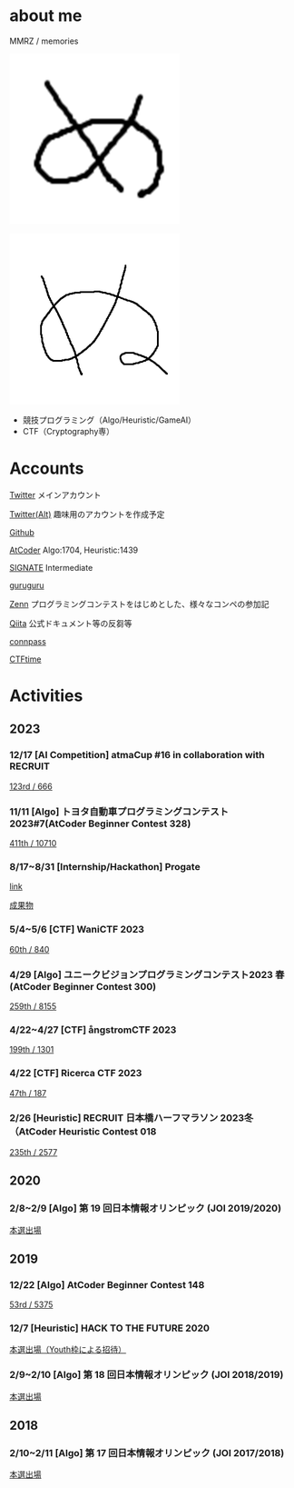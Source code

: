 # about me

MMRZ / memories

![icon](memories.png)

![icon-alt](numories.jpg)

- 競技プログラミング（Algo/Heuristic/GameAI）
- CTF（Cryptography専）

# Accounts

[Twitter](https://twitter.com/MM_RZ_AC) メインアカウント

[Twitter(Alt)]() 趣味用のアカウントを作成予定

[Github](https://github.com/Memories-of-Sun-and-Moon)

[AtCoder](https://atcoder.jp/users/M3_cp) Algo:1704, Heuristic:1439

[SIGNATE](https://signate.jp/profile) Intermediate

[guruguru](https://www.guruguru.science/MMRZ)

[Zenn](https://zenn.dev/mmrz) プログラミングコンテストをはじめとした、様々なコンペの参加記

[Qiita](https://qiita.com/MMRZ_) 公式ドキュメント等の反芻等

[connpass](https://connpass.com/user/MMRZ/)

[CTFtime](https://ctftime.org/user/139292) 

# Activities

## 2023

### 12/17 [AI Competition] atmaCup #16 in collaboration with RECRUIT

[123rd / 666](https://www.guruguru.science/competitions/22/)

### 11/11 [Algo] トヨタ自動車プログラミングコンテスト2023#7(AtCoder Beginner Contest 328)

[411th / 10710](https://atcoder.jp/users/M3_cp/history/share/abc328)

### 8/17~8/31 [Internship/Hackathon] Progate

[link](https://progate.connpass.com/event/289840/)

[成果物](https://github.com/Memories-of-Sun-and-Moon/tweet_app_for_path_intern_A_team)

### 5/4~5/6 [CTF] WaniCTF 2023

[60th / 840](https://ctftime.org/event/1988)

### 4/29 [Algo] ユニークビジョンプログラミングコンテスト2023 春 (AtCoder Beginner Contest 300)

[259th / 8155](https://atcoder.jp/users/M3_cp/history/share/abc300)

### 4/22~4/27 [CTF] ångstromCTF 2023

[199th / 1301](https://ctftime.org/event/1859)

### 4/22 [CTF] Ricerca CTF 2023

[47th / 187](https://ctftime.org/event/1920)

### 2/26 [Heuristic] RECRUIT 日本橋ハーフマラソン 2023冬（AtCoder Heuristic Contest 018

[235th / 2577](https://atcoder.jp/users/M3_cp/history/share/ahc018)

## 2020

### 2/8~2/9 [Algo] 第 19 回日本情報オリンピック (JOI 2019/2020)

[本選出場](https://www2.ioi-jp.org/joi/2019/2020-ho-invited-list.html)

## 2019

### 12/22 [Algo] AtCoder Beginner Contest 148

[53rd / 5375](https://atcoder.jp/users/M3_cp/history/share/abc148)

### 12/7 [Heuristic] HACK TO THE FUTURE 2020

[本選出場（Youth枠による招待）](https://atcoder.jp/contests/future-contest-2020-final)

### 2/9~2/10 [Algo] 第 18 回日本情報オリンピック (JOI 2018/2019)

[本選出場](https://www2.ioi-jp.org/joi/2018/2019-ho-invited-list.html)

## 2018

### 2/10~2/11 [Algo] 第 17 回日本情報オリンピック (JOI 2017/2018)

[本選出場](https://www2.ioi-jp.org/joi/2017/2018-ho-invited-list.html)